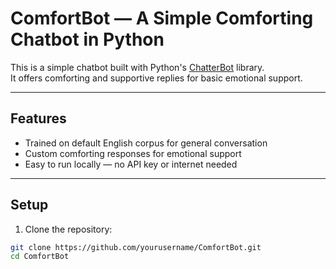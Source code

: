 # ComfortBot — A Simple Comforting Chatbot in Python

This is a simple chatbot built with Python's [ChatterBot](https://github.com/gunthercox/ChatterBot) library.  
It offers comforting and supportive replies for basic emotional support.

---

## Features

- Trained on default English corpus for general conversation  
- Custom comforting responses for emotional support  
- Easy to run locally — no API key or internet needed

---

## Setup

1. Clone the repository:

```bash
git clone https://github.com/yourusername/ComfortBot.git
cd ComfortBot

